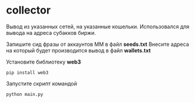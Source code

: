 # collector
Вывод из указанных сетей, на указанные кошельки. Использовался для вывода на адреса субакков биржи.

Запишите сид фразы от аккаунтов ММ в файл **seeds.txt**
Внесите адреса на который будет производится вывод в файл **wallets.txt**

Установите библиотеку **web3**
```
pip install web3
```
Запустите скрипт командой

```
python main.py
```
